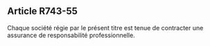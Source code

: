 Article R743-55
----
Chaque société régie par le présent titre est tenue de contracter une assurance
de responsabilité professionnelle.
